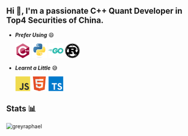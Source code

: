 ## Hi 👋,  I'm a passionate C++ Quant Developer in Top4 Securities of China.

- ***Prefer Using*** 😄

  <img width="40px" src="icons/languages/c-plus-plus.svg" />
  <img width="40px" src="icons/languages/python.svg" />
  <img width="40px" src="icons/languages/go.svg" />
  <img width="40px" src="icons/languages/rust.svg" />

- ***Learnt a Little*** 😅

  <img width="40px" src="icons/languages/javascript.svg" />
  <img width="40px" src="icons/languages/html5.svg" />
  <img width="40px" src="icons/languages/typescript.svg" />

## Stats 📊

<!-- <img src="https://github-readme-stats.vercel.app/api/top-langs/?username=GreyRaphael&layout=compact&langs_count=20" />  -->

<!-- <img src="https://github-readme-stats.vercel.app/api?username=GreyRaphael&show_icons=true&count_private=true" /> -->

<img src="https://github-readme-streak-stats.herokuapp.com/?user=greyraphael&" alt="greyraphael" />

<!-- code from https://github.com/czs108/czs108 -->
